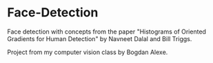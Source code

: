 # Face-Detection
Face detection with concepts from the paper "Histograms of Oriented Gradients for Human Detection" by Navneet Dalal and Bill Triggs.

Project from my computer vision class by Bogdan Alexe.
